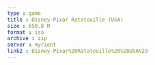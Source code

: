 ```yaml
---
type : game
title : Disney-Pixar Ratatouille (USA)
size : 650.8 M
format : iso
archive : zip
server : myrient
link2 : Disney-Pixar%20Ratatouille%20%28USA%29
---
```

